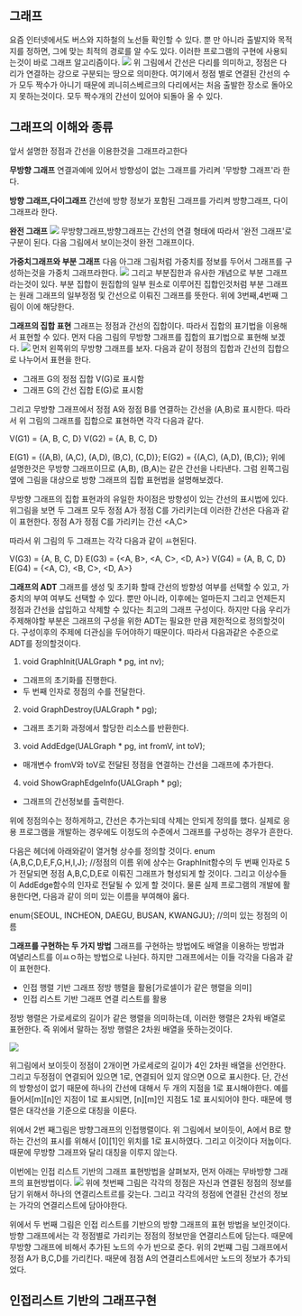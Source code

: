 ## 그래프
요즘 인터넷에서도 버스와 지하철의 노선들 확인할 수 있다. 뿐 만 아니라 출발지와 목적지를 정하면, 그에 맞는 최적의 경로를 알 수도 있다. 이러한 프로그램의 구현에 사용되는것이 바로 그래프 알고리즘이다.
![](https://i.imgur.com/ssLAmjg.png)
위 그림에서 간선은 다리를 의미하고, 정점은 다리가 연결하는 강으로 구분되는 땅으로 의미한다. 여기에서 정점 별로 연결된 간선의 수가 모두 짝수가 아니기 때문에 쾨니히스베르크의 다리에서는 처음 출발한 장소로 돌아오지 못하는것이다. 모두 짝수개의 간선이 있어야 되돌아 올 수 있다.

## 그래프의 이해와 종류
앞서 설명한 정점과 간선을 이용한것을 그래프라고한다

**무방향 그래프**
연결과예에 있어서 방향성이 없는 그래프를 가리켜 '무방향 그래프'라 한다.

**방향 그래프,다이그래프**
간선에 방향 정보가 포함된 그래프를 가리켜 방향그래프, 다이그래프라 한다.

**완전 그래프**
![](https://i.imgur.com/5ZxqUcH.png)
무방향그래프,방향그래프는 간선의 연결 형태에 따라서 '완전 그래프'로 구분이 된다. 다음 그림에서 보이는것이 완전 그래프이다.

**가중치그래프와 부분 그래프**
다음 아그래 그림처럼 가중치를 정보를 두어서 그래프를 구성하는것을 가중치 그래프라한다.
![](https://i.imgur.com/Ah77PBC.png)
그리고 부분집한과 유사한 개념으로 부분 그래프라는것이 있다. 부분 집합이 원집합의 일부 원소로 이루어진 집합인것처럼 부분 그래프는 원래 그래프의 일부정점 및 간선으로 이뤄진 그래프를 뜻한다. 위에 3번째,4번째 그림이 이에 해당한다.


**그래프의 집합 표현**
그래프는 정점과 간선의 집합이다. 따라서 집합의 표기법을 이용해서 표현할 수 있다. 먼저 다음 그림의 무방향 그래프를 집합의 표기법으로 표현해 보겠다.
![](https://i.imgur.com/rzEetXu.png)
먼저 왼쪽위의 무방향 그래프를 보자. 다음과 같이 정점의 집합과 간선의 집합으로 나누어서 표현을 한다.

* 그래프 G의 정점 집합 V(G)로 표시함
* 그래프 G의 간선 집합 E(G)로 표시함

그리고 무방향 그래프에서 정점 A와 정점 B를 연결하는 간선을 (A,B)로 표시한다. 따라서 위 그림의 그래프를 집합으로 표현하면 각각 다음과 같다.

V(G1) = {A, B, C, D}
V(G2) = {A, B, C, D}

E(G1) = {(A,B), (A,C), (A,D), (B,C), (C,D)};
E(G2) = {(A,C), (A,D), (B,C)};
위에 설명한것은 무방향 그래프이므로 (A,B), (B,A)는 같은 간선을 나타낸다. 그럼 왼쪽그림 옆에 그림을 대상으로 방향 그래프의 집합 표현법을 설명해보겠다.

무방향 그래프의 집합 표현과의 유일한 차이점은 방향성이 있는 간선의 표시법에 있다. 위그림을 보면 두 그래프 모두 정점 A가 정점 C를 가리키는데 이러한 간선은 다음과 같이 표현한다.
 정점 A가 정점 C를 가리키는 간선 <A,C>

따라서 위 그림의 두 그래프는 각각 다음과 같이 ㅛ현된다.

V(G3) = {A, B, C, D}    E(G3) = {<A, B>, <A, C>, <D, A>}
V(G4) = {A, B, C, D}    E(G4) = {<A, C}, <B, C>, <D, A>}


**그래프의 ADT**
그래프를 생성 및 초기화 할때 간선의 방향성 여부를 선택할 수 있고, 가중치의 부여 여부도 선택할 수 있다. 뿐만 아니라, 이후에는 얼마든지 그리고 언제든지 정점과 간선을 삽입하고 삭제할 수 있다는 최고의 그래프 구성이다. 하지만 다음 우리가 주제해야할 부분은 그래프의 구성을 위한 ADT는 필요한 만큼 제한적으로 정의할것이다. 구성이후의 주제에 더관심을 두어야하기 때문이다. 따라서 다음과같은 수준으로 ADT를 정의할것이다.

1. void GraphInit(UALGraph * pg, int nv);
- 그래프의 초기화를 진행한다.
- 두 번째 인자로 정점의 수를 전달한다.

2. void GraphDestroy(UALGraph * pg);
- 그래프 초기화 과정에서 할당한 리소스를 반환한다.

3. void AddEdge(UALGraph * pg, int fromV, int toV);
- 매개변수 fromV와 toV로 전달된 정점을 연결하는 간선을 그래프에 추가한다.

4. void ShowGraphEdgeInfo(UALGraph * pg);
- 그래프의 간선정보를 출력한다.

위에 정점의수는 정하게하고, 간선은 추가는되데 삭제는 안되게 정의를 했다. 실제로 응용 프로그램을 개발하는 경우에도 이정도의 수준에서 그래프를 구성하는 경우가 흔한다.

다음은 헤더에 아래와같이 열거형 상수를 정의할 것이다.
enum {A,B,C,D,E,F,G,H,I,J}; //정점의 이름
위에 상수는 GraphInit함수의 두 번째 인자로 5가 전달되면 정점 A,B,C,D,E로 이뤄진 그래프가 형성되게 할 것이다. 그리고 이상수들이 AddEdge함수의 인자로 전달될 수 있게 할 것이다. 물론 실제 프로그램의 개발에 활용한다면, 다음과 같이 의미 있는 이름을 부여해야 옳다.

enum{SEOUL, INCHEON, DAEGU, BUSAN, KWANGJU}; //의미 있는 정점의 이름

**그래프를 구현하는 두 가지 방법**
그래프를 구현하는 방법에도 배열을 이용하는 방법과 여녈리스트를 이ㅛㅇ하는 방법으로 나뉜다. 하지만 그래프에서는 이들 각각을 다음과 같이 표현한다.
* 인접 행렬 기반 그래프   정방 행렬을 활용[가로셀이가 같은 행렬을 의미]
* 인접 리스트 기반 그래프  연결 리스트를 활용

정방 행렬은 가로세로의 길이가 같은 행렬을 의미하는데, 이러한 행렬은 2차워 배열로 표현한다. 즉 위에서 말하는 정방 행렬은 2차원 배열을 뜻하는것이다.

![](https://i.imgur.com/pd6PD1P.png)

위그림에서 보이듯이 정점이 2개이면 가로세로의 길이가 4인 2차원 배열을 선언한다. 그리고 두정점이 연결되어 있으면 1로, 연결되어 있지 않으면 0으로 표시한다. 단, 간선의 방향성이 없기 때문에 하나의 간선에 대해서 두 개의 지점을 1로 표시해야한다. 예를 들어서[m][n]인 지점이 1로 표시되면, [n][m]인 지점도 1로 표시되어야 한다. 때문에 행렬은 대각선을 기준으로 대칭을 이룬다.

위에서 2번 째그림은 방향그래프의 인접행렬이다. 위 그림에서 보이듯이, A에서 B로 향하는 간선의 표시를 위해서 [0][1]인 위치를 1로 표시하였다. 그리고 이것이다 저눕이다. 때문에 무방향 그래프와 달리 대칭을 이루지 않는다.

이번에는 인접 리스트 기반의 그래프 표현방법을 살펴보자,
먼저 아래는 무바방향 그래프의 표현방법이다.
![](https://i.imgur.com/4sjayn7.png)
위에 첫번째 그림은 각각의 정점은 자신과 연결된 정점의 정보를 담기 위해서 하나의 연결리스트르를 갖는다. 그리고 각각의 정점에 연결된 간선의 정보는 가각의 연결리스트에 담아야한다.

위에서 두 번째 그림은 인접 리스트를 기반으의 방향 그래프의 표현 방법을 보인것이다. 방향 그래프에서는 각 정점별로 가리키는 정점의 정보만을 연결리스트에 담는다. 때문에 무방향 그래프에 비해서 추가된 노드의 수가 반으로 준다. 위의 2번쨰 그림 그래프에서 정점 A가 B,C,D를 가리킨다. 때문에 점점 A의 연결리스트에서만 노드의 정보가 추가되었다.

## 인접리스트 기반의 그래프구현
